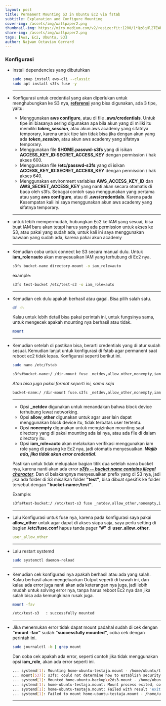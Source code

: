 ```yaml
---
layout: post
title: Permanent Mounting S3 in Ubuntu Ec2 via fstab
subtitle: Explanation and Configure Mounting 
cover-img: /assets/img/wallpaper2.png
thumbnail-img: https://miro.medium.com/v2/resize:fit:1200/1*Qz8qHl2TEWNK_1rmPZ-t-A.png
share-img: /assets/img/wallpaper2.png
tags: [Aws, Ec2, Ubuntu, S3]
author: Najwan Octavian Gerrard
---
```


### Konfigurasi
- Install dependencies yang dibutuhkan
  ```bash
  sudo snap install aws-cli --classic
  sudo apt install s3fs fuse -y
  ```
  ---
  
- Konfigurasi untuk credential yang akan diperlukan untuk menghubungkan ke S3 nya, [**referensi**](https://github.com/awslabs/mountpoint-s3/blob/main/doc/CONFIGURATION.md) yang bisa digunakan, ada 3 tipe, yaitu:
  - Menggunakan **aws configure**, atau di file **.aws/credentials**. Untuk tipe ini biasanya sering digunakan apa bila akun yang di miliki itu memiliki **_token_session_**, atau akun aws academy yang sifatnya temporary, karena untuk tipe lain tidak bisa jika dengan akun yang ada **_token_session_**, atau akun aws academy yang sifatnya temporary.
  - Menggunakan file **$HOME.passwd-s3fs** yang di isikan **ACCESS_KEY_ID:SECRET_ACCESS_KEY** dengan permission / hak akses 600.
  - Menggunakan file **/etc/passwd-s3fs** yang di isikan **ACCESS_KEY_ID:SECRET_ACCESS_KEY** dengan permission / hak akses 640.
  - Menggunakan environment variables **AWS_ACCESS_KEY_ID** dan **AWS_SECRET_ACCESS_KEY** yang nanti akan secara otomatis di baca oleh s3fs.
  Sebagai contoh saya menggunakan yang pertama atau yang  **aws configure**, atau di **.aws/credentials**. Karena pada Kesempatan kali ini saya menggunakan akun aws academy yang sifatnya temporary.
  ---
  
- untuk lebih mempermudah, hubungkan Ec2 ke IAM yang sesuai, bisa buat IAM baru akan tetapi harus yang ada permission untuk akses ke S3, atau pakai yang sudah ada, untuk kali ini saya menggunakan bawaan yang sudah ada, karena pakai akun academy
  
  ---
  
- Kemudian coba untuk connect ke S3 secara manual dulu. Untuk **iam_role=auto** akan menyesuaikan IAM yang terhubung di Ec2 nya.
  ```bash
  s3fs bucket-name directory-mount -o iam_role=auto
  ```
  example:
  ```bash
  s3fs test-bucket /etc/test-s3 -o iam_role=auto
  ```
  ---
  
- Kemudian cek dulu apakah berhasil atau gagal. Bisa pilih salah satu.
  ```bash
  df -h
  ```
  Kalau untuk lebih detail bisa pakai perintah ini, untuk fungsinya sama, untuk mengecek apakah mounting nya berhasil atau tidak.
  ```bash
  mount
  ```
  ---
  
- Kemudian setelah di pastikan bisa, berarti credentials yang di atur sudah sesuai. Kemudian lanjut untuk konfigurasi di fstab agar permanent saat reboot ec2 tidak lepas. Konfigurasi seperti berikut ini.
  ```bash
  sudo nano /etc/fstab
  ```
  ```bash
  s3fs#bucket-name:/ /dir-mount fuse _netdev,allow_other,nonempty,iam_role=auto 0 0
  ```
  _Atau bisa juga pakai format seperti ini, sama saja_
  ```bash
  bucket-name:/ /dir-mount fuse.s3fs _netdev,allow_other,nonempty,iam_role=auto 0 0
  ```
  ---
  - Opsi **_netdev** digunakan untuk menandakan bahwa block device terhubung lewat networking.
  - Opsi **allow_other** digunakan untuk agar user lain dapat menggunakan block device itu, tidak terbatas user tertentu.
  - Opsi **nonempty** digunakan untuk mengizinkan mounting saat directory yang di pakai mounting ada isi nya, atau ada file di dalam directory itu.
  - Opsi **iam_role=auto** akan melakukan verifikasi menggunakan iam role yang di pasang ke Ec2 nya, jadi otomatis menyesuaikan. **_Wajib ada, jika tidak akan error credential_**.
  
  Pastikan untuk tidak melupakan bagian titik dua setelah nama bucket nya, karena nanti akan ada error [**_s3fs -- bucket name contains illegal character_**](https://stackoverflow.com/questions/64584917/s3fs-bucket-name-contains-illegal-character). Dan di belakangnya menyesuaikan prefix yang di S3 nya, jadi jika ada folder di S3 misalkan folder **"test"**, bisa dibuat spesifik ke folder tersebut dengan **"bucket-name:/test"**.

  Example:
  ```bash
  s3fs#test-bucket:/ /etc/test-s3 fuse _netdev,allow_other,nonempty,iam_role=auto 0 0
  ```
  ---
  
- Lalu Konfigurasi untuk fuse nya, karena pada konfigurasi saya pakai **allow_other** untuk agar dapat di akses siapa saja, saya perlu setting di bagian **/etc/fuse.conf** hapus tanda pager **"#"** di **user_allow_other**.
  ```yaml
  user_allow_other
  ```
  ---

- Lalu restart systemd
  ```bash
  sudo systemctl daemon-reload
  ```
  ---
  
- Kemudian cek konfigurasi nya apakah berhasil atau ada yang salah. Kalau berhasil akan mengeluarkan Output seperti di bawah ini, dan kalau ada error juga nanti akan ada keterangan nya juga, jadi lebih mudah untuk solving error nya, tanpa harus reboot Ec2 nya dan jika salah bisa ada kemungkinan rusak juga.
  ```bash
  mount -fav
  
  /etc/test-s3   : successfully mounted
  ```
  ---

- Jika menemukan error tidak dapat mount padahal sudah di cek dengan **"mount -fav"** sudah **"successfully mounted"**, coba cek dengan perintah ini.
  ```bash
  sudo journalctl -b | grep mount
  ```
  Dan coba cek apakah ada error, seperti contoh jika tidak menggunakan opsi **iam_role**, akan ada error seperti ini.
  ```bash
  ... systemd[1]: Mounting home-ubuntu-testaja.mount - /home/ubuntu/testaja...
  ... mount[537]: s3fs: could not determine how to establish security credentials.
  ... systemd[1]: Mounted home-ubuntu-backup\x2ds3.mount - /home/ubuntu/backup-s3.
  ... systemd[1]: home-ubuntu-testaja.mount: Mount process exited, code=exited, status=1/FAILURE
  ... systemd[1]: home-ubuntu-testaja.mount: Failed with result 'exit-code'.
  ... systemd[1]: Failed to mount home-ubuntu-testaja.mount - /home/ubuntu/testaja.
  ```
  ---
